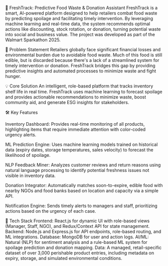 🍎 FreshTrack: Predictive Food Waste & Donation Assistant
FreshTrack is a smart, AI-powered platform designed to help retailers combat food waste by predicting spoilage and facilitating timely intervention. By leveraging machine learning and real-time data, the system recommends optimal actions like discounting, stock rotation, or donation, turning potential waste into social and business value. The project was developed as part of the Walmart Sparkathon 2025.

🎯 Problem Statement
Retailers globally face significant financial losses and environmental burden due to avoidable food waste. Much of this food is still edible, but is discarded because there's a lack of a streamlined system for timely intervention or donation. FreshTrack bridges this gap by providing predictive insights and automated processes to minimize waste and fight hunger.

💡 Core Solution
An intelligent, role-based platform that tracks inventory shelf life in real time. FreshTrack uses machine learning to forecast spoilage and provides actionable recommendations to minimize waste, boost community aid, and generate ESG insights for stakeholders.

🛠 Key Features

Inventory Dashboard: Provides real-time monitoring of all products, highlighting items that require immediate attention with color-coded urgency alerts.

ML Prediction Engine: Uses machine learning models trained on historical data (expiry dates, storage temperatures, sales velocity) to forecast the likelihood of spoilage.

NLP Feedback Miner: Analyzes customer reviews and return reasons using natural language processing to identify potential freshness issues not visible in inventory data.

Donation Integrator: Automatically matches soon-to-expire, edible food with nearby NGOs and food banks based on location and capacity via a simple API.

Notification Engine: Sends timely alerts to managers and staff, prioritizing actions based on the urgency of each case.

🚀 Tech Stack
Frontend: React.js for dynamic UI with role-based views (Manager, Staff, NGO), and Redux/Context API for state management.
Backend: Node.js and Express.js for API endpoints, role-based routing, and ML integrations.
Database: MongoDB for user and action logs.
AI/ML: Natural (NLP) for sentiment analysis and a rule-based ML system for spoilage prediction and donation mapping.
Data: A managed, retail-specific dataset of over 3,000 perishable product entries, including metadata on expiry, storage, and simulated environmental conditions.
